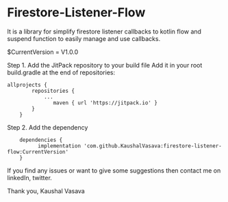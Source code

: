 # Firestore-Listener-Flow

It is a library for simplify firestore listener callbacks to kotlin flow and suspend function to easily manage and use callbacks.


$CurrentVersion = V1.0.0

Step 1. Add the JitPack repository to your build file
Add it in your root build.gradle at the end of repositories:
```
allprojects {
		repositories {
			...
			   maven { url 'https://jitpack.io' }
		}
	}
```

Step 2. Add the dependency
```
	dependencies {
	      implementation 'com.github.KaushalVasava:firestore-listener-flow:CurrentVersion'
	}
```


If you find any issues or want to give some suggestions then contact me on linkedIn, twitter.

Thank you, 
Kaushal Vasava
